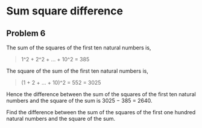 Sum square difference
=====================

Problem 6
---------
The sum of the squares of the first ten natural numbers is,

> 1^2 + 2^2 + ... + 10^2 = 385

The square of the sum of the first ten natural numbers is,

> (1 + 2 + ... + 10)^2 = 552 = 3025

Hence the difference between the sum of the squares of the first ten natural numbers and the square of the sum is 3025 − 385 = 2640.

Find the difference between the sum of the squares of the first one hundred natural numbers and the square of the sum.
